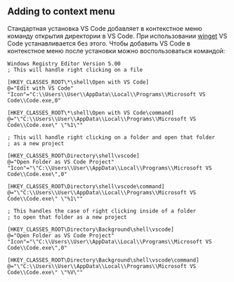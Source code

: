 
## Adding to context menu
Стандартная установка VS Code добавляет в контекстное меню команду открытия директории в VS Code. При использовании [winget](../winget.md) VS Code устанавливается без этого. Чтобы добавить VS Code в контекстное меню после установки можно воспользоваться командой:

```
Windows Registry Editor Version 5.00
; This will handle right clicking on a file

[HKEY_CLASSES_ROOT\*\shell\Open with VS Code]
@="Edit with VS Code"
"Icon"="C:\\Users\\User\\AppData\\Local\\Programs\\Microsoft VS Code\\Code.exe,0"

[HKEY_CLASSES_ROOT\*\shell\Open with VS Code\command]
@="\"C:\\Users\\User\\AppData\\Local\\Programs\\Microsoft VS Code\\Code.exe\" \"%1\""

; This will handle right clicking on a folder and open that folder
; as a new project

[HKEY_CLASSES_ROOT\Directory\shell\vscode]
@="Open Folder as VS Code Project"
"Icon"="\"C:\\Users\\User\\AppData\\Local\\Programs\\Microsoft VS Code\\Code.exe\",0"

[HKEY_CLASSES_ROOT\Directory\shell\vscode\command]
@="\"C:\\Users\\User\\AppData\\Local\\Programs\\Microsoft VS Code\\Code.exe\" \"%1\""

; This handles the case of right clicking inside of a folder
; to open that folder as a new project

[HKEY_CLASSES_ROOT\Directory\Background\shell\vscode]
@="Open Folder as VS Code Project"
"Icon"="\"C:\\Users\\User\\AppData\\Local\\Programs\\Microsoft VS Code\\Code.exe\",0"

[HKEY_CLASSES_ROOT\Directory\Background\shell\vscode\command]
@="\"C:\\Users\\User\\AppData\\Local\\Programs\\Microsoft VS Code\\Code.exe\" \"%V\""
```